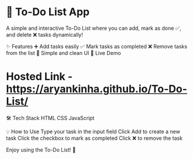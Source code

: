 
# 📝 To-Do List App
A simple and interactive To-Do List where you can add, mark as done ✅, and delete ❌ tasks dynamically!

✨ Features
➕ Add tasks easily
✅ Mark tasks as completed
❌ Remove tasks from the list
🎨 Simple and clean UI
🚀 Live Demo

# Hosted Link - https://aryankinha.github.io/To-Do-List/

🛠️ Tech Stack
HTML
CSS
JavaScript

💡 How to Use
Type your task in the input field
Click Add to create a new task
Click the checkbox to mark as completed
Click ❌ to remove the task

Enjoy using the To-Do List! 🚀
